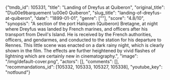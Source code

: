{"tmdb_id": 105331, "title": "Landing of Dreyfus at Quiberon", "original_title": "D\u00e9barquement \u00e0 Quiberon", "slug_title": "landing-of-dreyfus-at-quiberon", "date": "1899-01-01", "genre": [""], "score": "4.8/10", "synopsis": "A section of the port Haliquen (Quiberon) Bretagne, at night where Dreyfus was landed by French marines, and officers after his transport from Devil's Island. He is received by the French authorities, officers, and gendarmes, and conducted to the station for his departure to Rennes. This little scene was enacted on a dark rainy night, which is clearly shown in the film. The effects are further heightened by vivid flashes of lightning which are certainly new in cinematography.", "image": "/img/default-cover.png", "actors": [], "comments": [], "recommandations_id": [105332, 105333, 105327, 105338], "youtube_key": "notfound"}